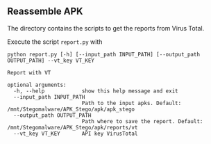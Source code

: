 ## Reassemble APK

The directory contains the scripts to get the reports from Virus Total.

Execute the script `report.py` with

```
python report.py [-h] [--input_path INPUT_PATH] [--output_path OUTPUT_PATH] --vt_key VT_KEY

Report with VT

optional arguments:
  -h, --help            show this help message and exit
  --input_path INPUT_PATH
                        Path to the input apks. Default: /mnt/Stegomalware/APK_Stego/apk/apk_stego
  --output_path OUTPUT_PATH
                        Path where to save the report. Default: /mnt/Stegomalware/APK_Stego/apk/reports/vt
  --vt_key VT_KEY       API key VirusTotal
```